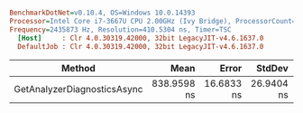 ``` ini

BenchmarkDotNet=v0.10.4, OS=Windows 10.0.14393
Processor=Intel Core i7-3667U CPU 2.00GHz (Ivy Bridge), ProcessorCount=4
Frequency=2435873 Hz, Resolution=410.5304 ns, Timer=TSC
  [Host]     : Clr 4.0.30319.42000, 32bit LegacyJIT-v4.6.1637.0
  DefaultJob : Clr 4.0.30319.42000, 32bit LegacyJIT-v4.6.1637.0


```
 |                      Method |        Mean |      Error |     StdDev |      Median |  Gen 0 | Allocated |
 |---------------------------- |------------:|-----------:|-----------:|------------:|-------:|----------:|
 | GetAnalyzerDiagnosticsAsync | 838.9598 ns | 16.6833 ns | 26.9404 ns | 825.6921 ns | 0.1120 |      0 GB |
